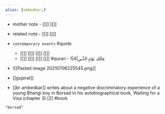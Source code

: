 ```yaml
---
alias: [ambedkar,]
---
```

- mother note - [[]] [[]]
- related note - [[]] [[]]
- `contemporary events` #quote 
	- [[]] [[]] [[]] [[]]
	- [[]] [[]] [[]] [[]] #quran - 1|4|مَالِكِ يَوْمِ الدِّينِ


- ![[Pasted image 20210706225545.png]]
- [[gujarat]]
- [[br ambedkar]]  writes about a negative discriminatory experience of a young Bhangi boy in Borsad in his autobiographical book, Waiting for a Visa (chapter 3).[2] #book 

```query 2021-11-30 16:54
"borsad"
```